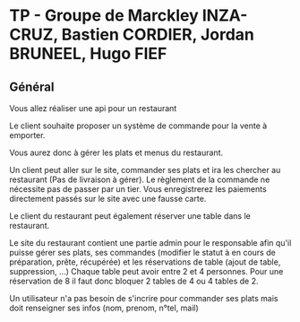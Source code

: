# TP - Groupe de Marckley INZA-CRUZ, Bastien CORDIER, Jordan BRUNEEL, Hugo FIEF


## Général

Vous allez réaliser une api pour un restaurant

Le client souhaite proposer un système de commande pour la vente à emporter.

Vous aurez donc à gérer les plats et menus du restaurant.

Un client peut aller sur le site, commander ses plats et ira les chercher au restaurant (Pas de livraison à gérer). Le règlement de la commande ne nécessite pas de passer par un tier. Vous enregistrerez les paiements directement passés sur le site avec une fausse carte.

Le client du restaurant peut également réserver une table dans le restaurant.

Le site du restaurant contient une partie admin pour le responsable afin qu'il puisse gérer ses plats, ses commandes (modifier le statut à en cours de préparation, prête, récupérée) et les réservations de table (ajout de table, suppression, ...) Chaque table peut avoir entre 2 et 4 personnes. Pour une réservation de 8 il faut donc bloquer 2 tables de 4 ou 4 tables de 2.

Un utilisateur n'a pas besoin de s'incrire pour commander ses plats mais doit renseigner ses infos (nom, prenom, n°tel, mail)
